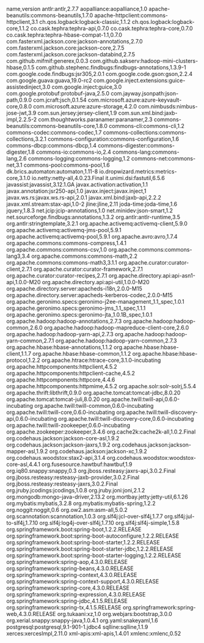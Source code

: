 name,version
antlr:antlr,2.7.7
aopalliance:aopalliance,1.0
apache-beanutils:commons-beanutils,1.7.0
apache-httpclient:commons-httpclient,3.1
ch.qos.logback:logback-classic,1.1.2
ch.qos.logback:logback-core,1.1.2
co.cask.tephra:tephra-api,0.7.0
co.cask.tephra:tephra-core,0.7.0
co.cask.tephra:tephra-hbase-compat-1.1,0.7.0
com.fasterxml.jackson.core:jackson-annotations,2.7.0
com.fasterxml.jackson.core:jackson-core,2.7.5
com.fasterxml.jackson.core:jackson-databind,2.7.5
com.github.mifmif:generex,0.0.3
com.github.sakserv:hadoop-mini-clusters-hbase,0.1.5
com.github.stephenc.findbugs:findbugs-annotations,1.3.9-1
com.google.code.findbugs:jsr305,2.0.1
com.google.code.gson:gson,2.2.4
com.google.guava:guava,19.0-rc2
com.google.inject.extensions:guice-assistedinject,3.0
com.google.inject:guice,3.0
com.google.protobuf:protobuf-java,2.5.0
com.jayway.jsonpath:json-path,0.9.0
com.jcraft:jsch,0.1.54
com.microsoft.azure:azure-keyvault-core,0.8.0
com.microsoft.azure:azure-storage,4.2.0
com.nimbusds:nimbus-jose-jwt,3.9
com.sun.jersey:jersey-client,1.9
com.sun.xml.bind:jaxb-impl,2.2.5-2
com.thoughtworks.paranamer:paranamer,2.3
commons-beanutils:commons-beanutils-core,1.8.0
commons-cli:commons-cli,1.2
commons-codec:commons-codec,1.7
commons-collections:commons-collections,3.2.1
commons-configuration:commons-configuration,1.6
commons-dbcp:commons-dbcp,1.4
commons-digester:commons-digester,1.8
commons-io:commons-io,2.4
commons-lang:commons-lang,2.6
commons-logging:commons-logging,1.2
commons-net:commons-net,3.1
commons-pool:commons-pool,1.6
dk.brics.automaton:automaton,1.11-8
io.dropwizard.metrics:metrics-core,3.1.0
io.netty:netty-all,4.0.23.Final
it.unimi.dsi:fastutil,6.5.6
javassist:javassist,3.12.1.GA
javax.activation:activation,1.1
javax.annotation:jsr250-api,1.0
javax.inject:javax.inject,1
javax.ws.rs:javax.ws.rs-api,2.0.1
javax.xml.bind:jaxb-api,2.2.2
javax.xml.stream:stax-api,1.0-2
jline:jline,2.11
joda-time:joda-time,1.6
jquery,1.8.3
net.jcip:jcip-annotations,1.0
net.minidev:json-smart,1.2
net.sourceforge.findbugs:annotations,1.3.2
org.antlr:antlr-runtime,3.5
org.antlr:stringtemplate,3.2.1
org.apache.activemq:activemq-client,5.9.0
org.apache.activemq:activemq-jms-pool,5.9.1
org.apache.activemq:activemq-pool,5.9.1
org.apache.avro:avro,1.7.4
org.apache.commons:commons-compress,1.4.1
org.apache.commons:commons-csv,1.0
org.apache.commons:commons-lang3,3.4
org.apache.commons:commons-math,2.2
org.apache.commons:commons-math3,3.1.1
org.apache.curator:curator-client,2.7.1
org.apache.curator:curator-framework,2.7.1
org.apache.curator:curator-recipes,2.7.1
org.apache.directory.api:api-asn1-api,1.0.0-M20
org.apache.directory.api:api-util,1.0.0-M20
org.apache.directory.server:apacheds-i18n,2.0.0-M15
org.apache.directory.server:apacheds-kerberos-codec,2.0.0-M15
org.apache.geronimo.specs:geronimo-j2ee-management_1.1_spec,1.0.1
org.apache.geronimo.specs:geronimo-jms_1.1_spec,1.1.1
org.apache.geronimo.specs:geronimo-jta_1.0.1B_spec,1.0.1
org.apache.hadoop:hadoop-annotations,2.7.3
org.apache.hadoop:hadoop-common,2.6.0
org.apache.hadoop:hadoop-mapreduce-client-core,2.6.0
org.apache.hadoop:hadoop-yarn-api,2.7.3
org.apache.hadoop:hadoop-yarn-common,2.7.1
org.apache.hadoop:hadoop-yarn-common,2.7.3
org.apache.hbase:hbase-annotations,1.1.2
org.apache.hbase:hbase-client,1.1.7
org.apache.hbase:hbase-common,1.1.2
org.apache.hbase:hbase-protocol,1.2.2
org.apache.htrace:htrace-core,3.1.0-incubating
org.apache.httpcomponents:httpclient,4.5.2
org.apache.httpcomponents:httpclient-cache,4.5.2
org.apache.httpcomponents:httpcore,4.4.6
org.apache.httpcomponents:httpmime,4.5.2
org.apache.solr:solr-solrj,5.5.4
org.apache.thrift:libthrift,0.9.0
org.apache.tomcat:tomcat-jdbc,8.0.20
org.apache.tomcat:tomcat-juli,8.0.20
org.apache.twill:twill-api,0.6.0-incubating
org.apache.twill:twill-common,0.6.0-incubating
org.apache.twill:twill-core,0.6.0-incubating
org.apache.twill:twill-discovery-api,0.6.0-incubating
org.apache.twill:twill-discovery-core,0.6.0-incubating
org.apache.twill:twill-zookeeper,0.6.0-incubating
org.apache.zookeeper:zookeeper,3.4.6
org.cache2k:cache2k-all,1.0.2.Final
org.codehaus.jackson:jackson-core-asl,1.9.2
org.codehaus.jackson:jackson-jaxrs,1.9.2
org.codehaus.jackson:jackson-mapper-asl,1.9.2
org.codehaus.jackson:jackson-xc,1.9.2
org.codehaus.woodstox:stax2-api,3.1.4
org.codehaus.woodstox:woodstox-core-asl,4.4.1
org.fusesource.hawtbuf:hawtbuf,1.9
org.iq80.snappy:snappy,0.3
org.jboss.resteasy:jaxrs-api,3.0.2.Final
org.jboss.resteasy:resteasy-jaxb-provider,3.0.2.Final
org.jboss.resteasy:resteasy-jaxrs,3.0.2.Final
org.jruby.jcodings:jcodings,1.0.8
org.jruby.joni:joni,2.1.2
org.mongodb:mongo-java-driver,2.13.2
org.mortbay.jetty:jetty-util,6.1.26
org.mybatis:mybatis,3.2.8
org.mybatis:mybatis-spring,1.2.2
org.noggit:noggit,0.6
org.ow2.asm:asm-all,5.0.2
org.scannotation:scannotation,1.0.3
org.slf4j:jcl-over-slf4j,1.7.7
org.slf4j:jul-to-slf4j,1.7.10
org.slf4j:log4j-over-slf4j,1.7.10
org.slf4j:slf4j-simple,1.5.8
org.springframework.boot:spring-boot,1.2.2.RELEASE
org.springframework.boot:spring-boot-autoconfigure,1.2.2.RELEASE
org.springframework.boot:spring-boot-starter,1.2.2.RELEASE
org.springframework.boot:spring-boot-starter-jdbc,1.2.2.RELEASE
org.springframework.boot:spring-boot-starter-logging,1.2.2.RELEASE
org.springframework:spring-aop,4.3.0.RELEASE
org.springframework:spring-beans,4.3.0.RELEASE
org.springframework:spring-context,4.3.0.RELEASE
org.springframework:spring-context-support,4.3.0.RELEASE
org.springframework:spring-core,4.3.0.RELEASE
org.springframework:spring-expression,4.3.0.RELEASE
org.springframework:spring-jdbc,4.1.5.RELEASE
org.springframework:spring-tx,4.1.5.RELEASE
org.springframework:spring-web,4.3.0.RELEASE
org.tukaani:xz,1.0
org.webjars:bootstrap,3.0.0
org.xerial.snappy:snappy-java,1.0.4.1
org.yaml:snakeyaml,1.6
postgresql:postgresql,9.1-901-1.jdbc4
sqlline:sqlline,1.1.9
xerces:xercesImpl,2.11.0
xml-apis:xml-apis,1.4.01
xmlenc:xmlenc,0.52